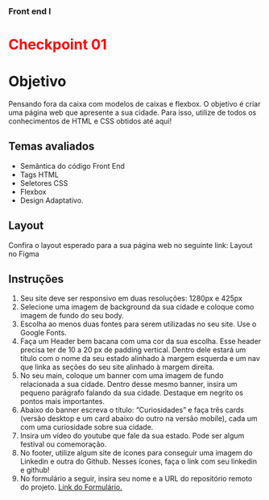 ### Front end I

# <span style="font-weight: bold; color: red;"> Checkpoint 01 </span>

# Objetivo

Pensando fora da caixa com modelos de caixas e flexbox.
O objetivo é criar uma página web que apresente a sua cidade. Para isso, utilize de todos os conhecimentos de HTML e CSS obtidos até aqui! 

## Temas avaliados
<ul>
  <li>Semântica do código Front End</li>
  <li>Tags HTML</li>
  <li>Seletores CSS</li>
  <li>Flexbox</li>
  <li>Design Adaptativo.</li>
</ul>

## Layout 

Confira o layout esperado para a sua página web no seguinte link: Layout no Figma
## Instruções 
<ol>
  <li>Seu site deve ser responsivo em duas resoluções: 1280px e 425px</li>
  <li>Selecione uma imagem de background da sua cidade e coloque como imagem de fundo do seu body.</li>
 <li>Escolha ao menos duas fontes para serem utilizadas no seu site. Use o Google Fonts.</li>
 <li> Faça um Header bem bacana com uma cor da sua escolha. Esse header precisa ter de 10 a 20 px de padding vertical. Dentro dele estará um título com o nome da seu       estado alinhado à margem esquerda e um nav que linka as seções do seu site alinhado à margem direita.</li>
  <li>No seu main, coloque um banner com uma imagem de fundo relacionada a sua cidade. Dentro desse mesmo banner, insira um pequeno parágrafo falando da sua cidade.          Destaque em negrito os pontos mais importantes.</li>
  <li>Abaixo do banner escreva o título: “Curiosidades” e faça três cards (versão desktop e um card abaixo do outro na versão mobile), cada um com uma curiosidade            sobre sua cidade.</li>
  <li>Insira um vídeo do youtube que fale da sua estado. Pode ser algum festival ou comemoração.</li>
  <li>No footer, utilize algum site de ícones para conseguir uma imagem do Linkedin e outra do Github. Nesses ícones, faça o link com seu linkedin e github!</li>
  <li>No formulário a seguir, insira seu nome e a URL do repositório remoto do projeto. <a href="">Link do Formulário.</a> </li>
</ol>
